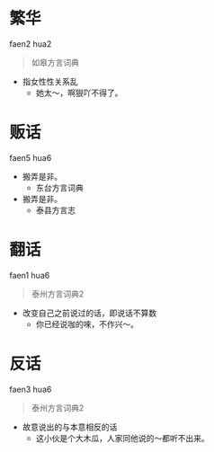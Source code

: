 # 繁华
faen2 hua2
> 如皋方言词典
- 指女性性关系乱
  - 她太～，啊狠吖不得了。

# 贩话
faen5 hua6
+ 搬弄是非。
  * 东台方言词典
+ 搬弄是非。
  * 泰县方言志


# 翻话
faen1 hua6
> 泰州方言词典2
- 改变自己之前说过的话，即说话不算数
  - 你已经说咖的唻，不作兴～。

# 反话
faen3 hua6
> 泰州方言词典2
- 故意说出的与本意相反的话
  - 这小伙是个大木瓜，人家同他说的～都听不出来。